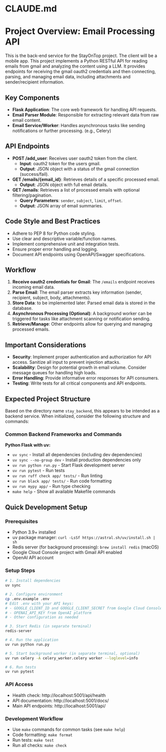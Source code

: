 # CLAUDE.md

# Project Overview: Email Processing API

This is the back-end service for the StayOnTop project. The client will be a mobile app.
This project implements a Python RESTful API for reading emails from gmail and analyzing the content using a LLM. It provides endpoints for receiving the gmail oauth2 credentials and then connecting, parsing, and managing email data, including attachments and sender/recipient information.


## Key Components

- **Flask Application**: The core web framework for handling API requests.
- **Email Parser Module**: Responsible for extracting relevant data from raw email content.
- **Email Service/Worker**: Handles asynchronous tasks like sending notifications or further processing. (e.g., Celery)

## API Endpoints

- **POST /add_user**: Receives user oauth2 token from the client.
    - **Input**: oauth2 token for the users gmail.
    - **Output**: JSON object with a status of the gmail connection (success/fail).
- **GET /emails/{email_id}**: Retrieves details of a specific processed email.
    - **Output**: JSON object with full email details.
- **GET /emails**: Retrieves a list of processed emails with optional filtering/pagination.
    - **Query Parameters**: `sender`, `subject`, `limit`, `offset`.
    - **Output**: JSON array of email summaries.

## Code Style and Best Practices

- Adhere to PEP 8 for Python code styling.
- Use clear and descriptive variable/function names.
- Implement comprehensive unit and integration tests.
- Ensure proper error handling and logging.
- Document API endpoints using OpenAPI/Swagger specifications.

## Workflow

1.  **Receive oauth2 credentials for Gmail**: The `/emails` endpoint receives incoming email data.
2.  **Parse Email**: The email parser extracts key information (sender, recipient, subject, body, attachments).
3.  **Store Data**: to be implemented later. Parsed email data is stored in the database.
4.  **Asynchronous Processing (Optional)**: A background worker can be triggered for tasks like attachment scanning or notification sending.
5.  **Retrieve/Manage**: Other endpoints allow for querying and managing processed emails.

## Important Considerations

- **Security**: Implement proper authentication and authorization for API access. Sanitize all input to prevent injection attacks.
- **Scalability**: Design for potential growth in email volume. Consider message queues for handling high loads.
- **Error Handling**: Provide informative error responses for API consumers.
- **Testing**: Write tests for all critical components and API endpoints.



## Expected Project Structure

Based on the directory name `stay_backend`, this appears to be intended as a backend service. When initialized, consider the following structure and commands:

### Common Backend Frameworks and Commands

**Python Flask with uv:**
- `uv sync` - Install all dependencies (including dev dependencies)
- `uv sync --no-group dev` - Install production dependencies only
- `uv run python run.py` - Start Flask development server
- `uv run pytest` - Run tests  
- `uv run ruff check app/ tests/` - Run linting
- `uv run black app/ tests/` - Run code formatting
- `uv run mypy app/` - Run type checking
- `make help` - Show all available Makefile commands

## Quick Development Setup

### Prerequisites
- Python 3.9+ installed
- uv package manager: `curl -LsSf https://astral.sh/uv/install.sh | sh`
- Redis server (for background processing): `brew install redis` (macOS)
- Google Cloud Console project with Gmail API enabled
- OpenAI API account

### Setup Steps
```bash
# 1. Install dependencies
uv sync

# 2. Configure environment
cp .env.example .env
# Edit .env with your API keys:
# - GOOGLE_CLIENT_ID and GOOGLE_CLIENT_SECRET from Google Cloud Console
# - OPENAI_API_KEY from OpenAI platform
# - Other configuration as needed

# 3. Start Redis (in separate terminal)
redis-server

# 4. Run the application
uv run python run.py

# 5. Start background worker (in separate terminal, optional)
uv run celery -A celery_worker.celery worker --loglevel=info

# 6. Run tests
uv run pytest
```

### API Access
- Health check: http://localhost:5001/api/health
- API documentation: http://localhost:5001/docs/
- Main API endpoints: http://localhost:5001/api/

### Development Workflow
- Use `make` commands for common tasks (see `make help`)
- Code formatting: `make format`
- Run tests: `make test`
- Run all checks: `make check`

